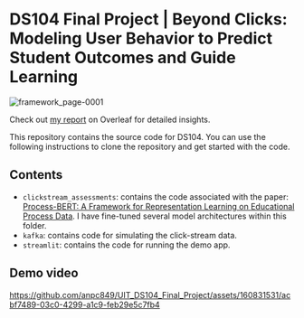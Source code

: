# DS104 Final Project | Beyond Clicks: Modeling User Behavior to Predict Student Outcomes and Guide Learning
![framework_page-0001](https://github.com/anpc849/UIT_DS104_Final_Project/assets/160831531/d07403a6-7b25-483e-aa93-dab2dc2a705e)


Check out [my report](https://www.overleaf.com/read/wjwkgzjgmmbm#345273) on Overleaf for detailed insights.	

This repository contains the source code for DS104. You can use the following instructions to clone the repository and get started with the code.

## Contents
* `clickstream_assessments`: contains the code associated with the paper: [Process-BERT: A Framework for Representation Learning on Educational Process Data](https://arxiv.org/abs/2204.13607). I have fine-tuned several model architectures within this folder.
* `kafka`: contains code for simulating the click-stream data.
* `streamlit`: contains the code for running the demo app.
## Demo video
https://github.com/anpc849/UIT_DS104_Final_Project/assets/160831531/acbf7489-03c0-4299-a1c9-feb29e5c7fb4
